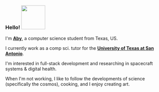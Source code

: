 ### Hello!   <img width = "75px" src="https://i.imgur.com/bICmRHi_d.jpg?maxwidth=520&shape=thumb&fidelity=high"/>

I'm [**Aby**](https://abyhuerta.github.io/aby/), a computer science student from Texas, US.

I currently work as a comp sci. tutor for the [**University of Texas at San Antonio**](https://sciences.utsa.edu/computer-science/).

I'm interested in full-stack development and researching in spacecraft systems & digital health.

When I'm not working, I like to follow the developments of science (specifically the cosmos), cooking, and I enjoy creating art.
